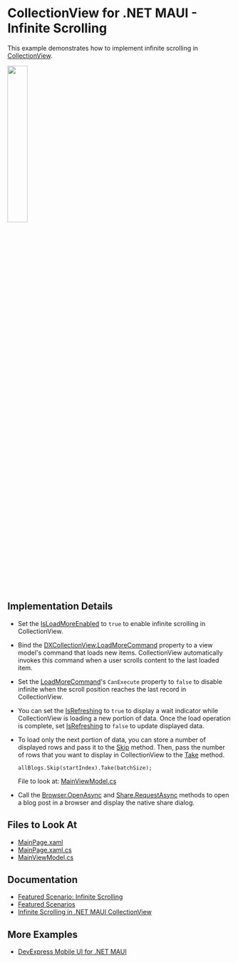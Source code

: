 # CollectionView for .NET MAUI - Infinite Scrolling

This example demonstrates how to implement infinite scrolling in [CollectionView](https://docs.devexpress.com/MAUI/403324/collection-view).

<img width="30%" src="https://user-images.githubusercontent.com/12169834/230103799-e52c384f-3efe-4428-b663-35756da1fe59.png"/>

## Implementation Details

* Set the [IsLoadMoreEnabled](https://docs.devexpress.com/MAUI/DevExpress.Maui.CollectionView.DXCollectionView.IsLoadMoreEnabled) to `true` to enable infinite scrolling in CollectionView.
* Bind the [DXCollectionView.LoadMoreCommand](https://docs.devexpress.com/MAUI/DevExpress.Maui.CollectionView.DXCollectionView.LoadMoreCommand) property to a view model's command that loads new items. CollectionView automatically invokes this command when a user scrolls content to the last loaded item.
* Set the [LoadMoreCommand](https://docs.devexpress.com/MAUI/DevExpress.Maui.CollectionView.DXCollectionView.LoadMoreCommand)'s `CanExecute` property to `false` to disable infinite when the scroll position reaches the last record in CollectionView.
* You can set the [IsRefreshing](https://docs.devexpress.com/MAUI/DevExpress.Maui.CollectionView.DXCollectionView.IsRefreshing) to `true` to display a wait indicator while CollectionView is loading a new portion of data. Once the load operation is complete, set [IsRefreshing](https://docs.devexpress.com/MAUI/DevExpress.Maui.CollectionView.DXCollectionView.IsRefreshing) to `false` to update displayed data.
* To load only the next portion of data, you can store a number of displayed rows and pass it to the [Skip](https://learn.microsoft.com/en-us/dotnet/api/system.linq.enumerable.skip) method. Then, pass the number of rows that you want to display in CollectionView to the [Take](https://learn.microsoft.com/en-us/dotnet/api/system.linq.enumerable.take) method.
  
    ```
    allBlogs.Skip(startIndex).Take(batchSize);
    ```

    File to look at: [MainViewModel.cs](MainViewModel.cs)

* Call the [Browser.OpenAsync](https://learn.microsoft.com/en-us/dotnet/maui/platform-integration/appmodel/open-browser?view=net-maui-7.0&tabs=android#open-the-browser) and [Share.RequestAsync](https://learn.microsoft.com/en-us/dotnet/maui/platform-integration/data/share?view=net-maui-7.0&tabs=android#share-text-and-links) methods to open a blog post in a browser and display the native share dialog.


## Files to Look At

* [MainPage.xaml](MainPage.xaml)
* [MainPage.xaml.cs](MainPage.xaml.cs)
* [MainViewModel.cs](MainViewModel.cs)

## Documentation

* [Featured Scenario: Infinite Scrolling](https://docs.devexpress.com/MAUI/404358)
* [Featured Scenarios](https://docs.devexpress.com/MAUI/404291)
* [Infinite Scrolling in .NET MAUI CollectionView](https://docs.devexpress.com/MAUI/403331/collection-view/infinite-scrolling)

## More Examples

* [DevExpress Mobile UI for .NET MAUI](https://github.com/DevExpress-Examples/maui-demo-app/)

